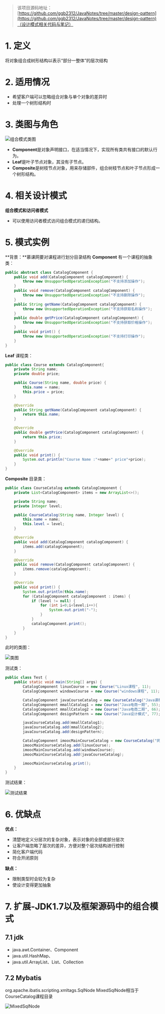 > 该项目源码地址：[https://github.com/ggb2312/JavaNotes/tree/master/design-pattern](https://github.com/ggb2312/JavaNotes/tree/master/design-pattern)（设计模式相关代码与笔记）

# 1. 定义

将对象组合成树形结构以表示“部分一整体”的层次结构

# 2. 适用情况

- 希望客户端可以忽略组合对象与单个对象的差异时
- 处理一个树形结构时

# 3. 类图与角色

![组合模式类图](https://upload-images.jianshu.io/upload_images/5336514-269a211c00708f16.png?imageMogr2/auto-orient/strip%7CimageView2/2/w/1240)

- **Component**是对象声明接口，在适当情况下，实现所有类共有接口的默认行为。
- **Leaf**是叶子节点对象，其没有子节点。
- **Composite**是树枝节点对象，用来存储部件，组合树枝节点和叶子节点形成一个树形结构。

# 4. 相关设计模式

**组合模式和访问者模式**

- 可以使用访问者模式访问组合模式的递归结构。

# 5. 模式实例

**背景：**慕课网要对课程进行划分目录结构
**Component** 有一个课程的抽象类：

```java
public abstract class CatalogComponent {
    public void add(CatalogComponent catalogComponent) {
        throw new UnsupportedOperationException("不支持添加操作");
    }
    public void remove(CatalogComponent catalogComponent) {
        throw new UnsupportedOperationException("不支持删除操作");
    }
    public String getName(CatalogComponent catalogComponent) {
        throw new UnsupportedOperationException("不支持获取名称操作");
    }
    public double getPrice(CatalogComponent catalogComponent) {
        throw new UnsupportedOperationException("不支持获取价格操作");
    }
    public void print() {
        throw new UnsupportedOperationException("不支持打印操作");
    }
}
```

**Leaf** 课程类：

```java
public class Course extends CatalogComponent{
    private String name;
    private double price;

    public Course(String name, double price) {
        this.name = name;
        this.price = price;
    }

    @Override
    public String getName(CatalogComponent catalogComponent) {
        return this.name;
    }

    @Override
    public double getPrice(CatalogComponent catalogComponent) {
        return this.price;
    }

    @Override
    public void print() {
        System.out.println("Course Name :"+name+" price"+price);
    }
}
```

**Composite** 目录类：

```java
public class CourseCatalog extends CatalogComponent {
    private List<CatalogComponent> items = new ArrayList<>();

    private String name;
    private Integer level;

    public CourseCatalog(String name, Integer level) {
        this.name = name;
        this.level = level;
    }

    @Override
    public void add(CatalogComponent catalogComponent) {
        items.add(catalogComponent);
    }

    @Override
    public void remove(CatalogComponent catalogComponent) {
        items.remove(catalogComponent);
    }

    @Override
    public void print() {
        System.out.println(this.name);
        for (CatalogComponent catalogComponent : items) {
            if (level != null) {
                for (int i=0;i<level;i++){
                    System.out.print("-");
                }
            }
            catalogComponent.print();
        }
    }
}
```

此时的类图：

![类图](https://upload-images.jianshu.io/upload_images/5336514-eae18ade58d062e1.png?imageMogr2/auto-orient/strip%7CimageView2/2/w/1240)

测试类：

```java
public class Test {
    public static void main(String[] args) {
        CatalogComponent linuxCourse = new Course("Linux课程", 11);
        CatalogComponent windowsCourse = new Course("windows课程", 11);

        CatalogComponent javaCourseCatalog = new CourseCatalog("Java课程目录",2);
        CatalogComponent mmallCatalog1 = new Course("Java电商一期", 55);
        CatalogComponent mmallCatalog2 = new Course("Java电商二期", 66);
        CatalogComponent designPattern = new Course("Java设计模式", 77);

        javaCourseCatalog.add(mmallCatalog1);
        javaCourseCatalog.add(mmallCatalog2);
        javaCourseCatalog.add(designPattern);

        CatalogComponent imoocMainCourseCatalog = new CourseCatalog("网站课程主目录",1);
        imoocMainCourseCatalog.add(linuxCourse);
        imoocMainCourseCatalog.add(windowsCourse);
        imoocMainCourseCatalog.add(javaCourseCatalog);

        imoocMainCourseCatalog.print();
    }
}
```
测试结果：

![测试结果](https://upload-images.jianshu.io/upload_images/5336514-6f6045a05f917c8c.png?imageMogr2/auto-orient/strip%7CimageView2/2/w/1240)

# 6. 优缺点

**优点：**

- 清楚地定义分层次的复杂对象，表示对象的全部或部分层次
- 让客户端忽略了层次的差异，方便对整个层次结构进行控制
- 简化客户端代码
- 符合开闭原则

**缺点：**

- 限制类型时会较为复杂
- 使设计变得更加抽象

# 7. 扩展-JDK1.7以及框架源码中的组合模式

## 7.1 jdk

- java.awt.Container、Component
- java.util.HashMap、
- java.util.ArrayList、List、Collection

## 7.2 Mybatis

org.apache.ibatis.scripting.xmltags.SqlNode
MixedSqlNode相当于CourseCatalog课程目录

![MixedSqlNode](https://upload-images.jianshu.io/upload_images/5336514-53636d94c1bca27b.png?imageMogr2/auto-orient/strip%7CimageView2/2/w/1240)